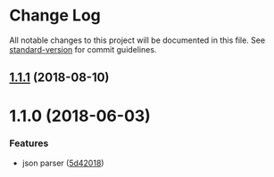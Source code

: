 # Change Log

All notable changes to this project will be documented in this file. See [standard-version](https://github.com/conventional-changelog/standard-version) for commit guidelines.

<a name="1.1.1"></a>
## [1.1.1](https://github.com/alexsasharegan/body-reader/compare/v1.1.0...v1.1.1) (2018-08-10)



<a name="1.1.0"></a>
# 1.1.0 (2018-06-03)


### Features

* json parser ([5d42018](https://github.com/alexsasharegan/body-reader/commit/5d42018))
